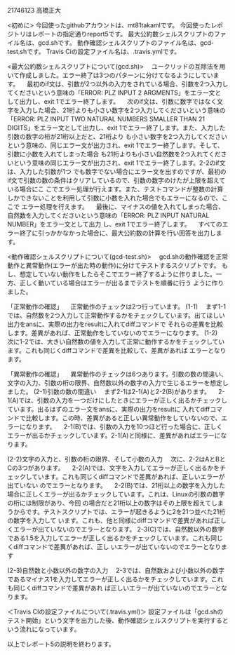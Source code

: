 21746123
高橋正大

<初めに>
今回使ったgithubアカウントは、mt81takamlです。
今回使ったレポジトリはレポートの指定通りreport5です。
最大公約数シェルスクリプトのファイル名は、gcd.shです。
動作確認シェルスクリプトのファイル名は、gcd-test.shです。
Travis Ciの設定ファイル名は、.travis.ymlです。

<最大公約数シェルスクリプトについて(gcd.sh)>
　ユークリッドの互除法を用いて作成しました。エラー終了は3つのパターンに分けてなるようにしています。
　最初のif文は、引数が2つ以外の入力をされている場合、引数を2つ入力してくださいという意味の「ERROR: PLZ INPUT 2 ARGMENTS」をエラー文と
して出力し、exit 1でエラー終了します。
　次のif文は、引数に数字ではなく文字を入力した場合、21桁よりも小さい数字を2つ入力してくださいという意味の「ERROR: PLZ INPUT TWO NATURAL 
NUMBERS SMALLER THAN 21 DIGITS」をエラー文として出力し、exit 1でエラー終了します。また、入力した引数の数字の桁が21桁以上だと、21桁より
も小さい数字を2つ入力してくださいという意味の、同じエラー文が出力され、exit 1でエラー終了します。そして、引数に小数を入れてしまった場合
も21桁よりも小さい自然数を2つ入れてくださいという意味の同じエラー文が出力され、exit 1でエラー終了します。2-2のif文は、入力した引数が1つ
でも数字でない場合にエラー文を出すのですが、最初のif文で引数の数の条件はクリアしているので、引数の数字のけたが上限を超えている場合にこ
こでエラー処理が行えます。また、テストコマンドが整数の計算しかできないことを利用して引数に小数を入れた場合でもエラーになるので、ここで
エラー処理を行えます。
　最後に、マイナスの値を入れてしまった場合、自然数を入力してくださいという意味の「ERROR: PLZ INPUT NATURAL NUMBER」をエラー文として出力
し、exit 1でエラー終了します。
　すべてのエラー終了に引っかかなかった場合に、最大公約数の計算を行い回答を出力します。


<動作確認シェルスクリプトについて(gcd-test.sh)>
　gcd.shの動作確認を正常動作と異常動作(エラーが出た時の動作)に分けてテストするスクリプトです。
もし、想定していない動作をしたらそこでエラー終了するように作りました。一方、正しく動いている場合はエラーが出るまでテストを順番に行う
ように作りました。

「正常動作の確認」
　正常動作のチェックは2つ行っています。
(1-1)
　まず1-1では、自然数を2つ入力して正常動作するかをチェックしています。出てほしい出力をansに、実際の出力をresultに入れてdiffコマンドで
それらの差異を比較します。差異があれば、正常動作をしていないのでエラーになります。
(1-2)　
　次に1-2では、大きい自然数の値を入力して正常に動作するかをチェックしています。これも同じくdiffコマンドで差異を比較して、差異があれば
エラーとなります。


「異常動作の確認」
　異常動作のチェックは6つあります。引数の数の間違い、文字の入力、引数の桁の限界、自然数以外の数字の入力で生じるエラーを想定しました。
(2-1)引数の数の間違い
　まず2-1は2-1(A)と2-2(B)があります。
　2-1(A)では、引数の入力を一つだけにしたときにエラーが正しく出るかチェックしています。出るはずのエラー文をansに、実際の出力をresultに
入れてdiffコマンドで比較します。この時、差異があると正しい異常動作をしていないので、エラーになります。
　2-1(B)では、引数の入力を10つほど行った場合に、正しくエラーが出るかチェックしています。2-1(A)と同様に、差異があればエラーになります。

(2-2)文字の入力と、引数の桁の限界、そして小数の入力
　次に、2-2はAとBとCの3つがあります。
　2-2(A)では、文字を入力してエラーが正しく出るかをチェックしています。これも同じくdiffコマンドで差異があれば、正しいエラーが出ていない
のでエラーとなります。
　2-2(B)では、21桁以上の数字を入力した場合に正しくエラーが出るかチェックしています。これは、Linuxの引数の数字の桁には制限があり、今回
の場合だと21桁以上の数字はその上限を超えてしまうからです。テストスクリプトでは、エラーが起きるように2を21つ並べた21桁の数字を入力して
います。これも、他と同様にdiffコマンドで差異があれば正しくエラーが出ていないのでエラーとなります。
 2-3(C)では、自然数以外の数字である1.5を入力してエラーが正しく出るかをチェックしています。これも同じくdiffコマンドで差異があれば、正し
いエラーが出ていないのでエラーとなります

(2-3)自然数と小数以外の数字の入力
　2-3では、自然数および小数以外の数字であるマイナス1を入力してエラーが正しく出るかをチェックしています。これも同じくdiffコマンドで差異があれ
ば正しいエラーが出ていないのでエラーとなります。


＜Travis CIの設定ファイルについて(.travis.yml)＞
設定ファイルは「gcd.shのテスト開始」という文字を出力した後、動作確認シェルスクリプトを実行するという流れになっています。

以上でレポート5の説明を終わります。
